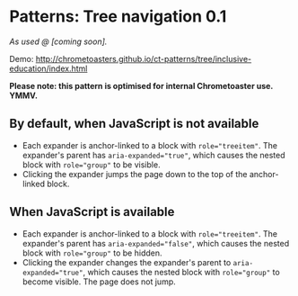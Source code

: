 # Patterns: Tree navigation 0.1

*As used @ [coming soon].*

Demo: <http://chrometoasters.github.io/ct-patterns/tree/inclusive-education/index.html>

__Please note: this pattern is optimised for internal Chrometoaster use. YMMV.__

## By default, when JavaScript is not available

* Each expander is anchor-linked to a block with `role="treeitem"`. The expander's parent has `aria-expanded="true"`, which causes the nested block with `role="group"` to be visible.
* Clicking the expander jumps the page down to the top of the anchor-linked block.

## When JavaScript is available

* Each expander is anchor-linked to a block with `role="treeitem"`. The expander's parent has `aria-expanded="false"`,  which causes the nested block with `role="group"` to be hidden.
* Clicking the expander changes the expander's parent to `aria-expanded="true"`, which causes the nested block with `role="group"` to become visible. The page does not jump.




